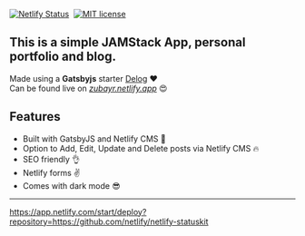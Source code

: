 [![Netlify Status](https://api.netlify.com/api/v1/badges/8ec719ad-c2f8-4529-b97d-e7561a9eaf33/deploy-status)](https://app.netlify.com/sites/delog-w3layouts/deploys) &nbsp;[![MIT license](https://img.shields.io/badge/License-MIT-blue.svg)](https://lbesson.mit-license.org/) 


## This is a simple JAMStack App, personal portfolio and blog.<br>
Made using a **Gatsbyjs** starter [Delog](https://github.com/W3Layouts/gatsby-starter-delog) ❤ <br>
Can be found live on *[zubayr.netlify.app](https://zubayr.netlify.app/)* 😍


## Features
- Built with GatsbyJS and Netlify CMS 🚀
- Option to Add, Edit, Update and Delete posts via Netlify CMS 🔥
- SEO friendly 👌
- Netlify forms ✌
- Comes with dark mode 😎

---

https://app.netlify.com/start/deploy?repository=https://github.com/netlify/netlify-statuskit



